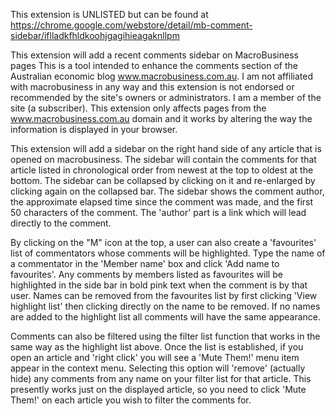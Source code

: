 This extension is UNLISTED but can be found at https://chrome.google.com/webstore/detail/mb-comment-sidebar/iflladkfhldkoohjgagihieagaknllpm

This extension will add a recent comments sidebar on MacroBusiness pages This is a tool intended to enhance the comments section of the Australian economic blog www.macrobusiness.com.au. I am not affiliated with macrobusiness in any way and this extension is not endorsed or recommended by the site's owners or administrators. I am a member of the site (a subscriber). This extension only affects pages from the www.macrobusiness.com.au domain and it works by altering the way the information is displayed in your browser.

This extension will add a sidebar on the right hand side of any article that is opened on macrobusiness. The sidebar will contain the comments for that article listed in chronological order from newest at the top to oldest at the bottom. The sidebar can be collapsed by clicking on it and re-enlarged by clicking again on the collapsed bar. The sidebar shows the comment author, the approximate elapsed time since the comment was made, and the first 50 characters of the comment. The 'author' part is a link which will lead directly to the comment.

By clicking on the "M" icon at the top, a user can also create a 'favourites' list of commentators whose comments will be highlighted. Type the name of a commentator in the 'Member name' box and click 'Add name to favourites'. Any comments by members listed as favourites will be highlighted in the side bar in bold pink text when the comment is by that user. Names can be removed from the favourites list by first clicking 'View highlight list' then clicking directly on the name to be removed. If no names are added to the highlight list all comments will have the same appearance.

Comments can also be filtered using the filter list function that works in the same way as the highlight list above. Once the list is established, if you open an article and 'right click' you will see a 'Mute Them!' menu item appear in the context menu. Selecting this option will 'remove' (actually hide) any comments from any name on your filter list for that article. This presently works just on the displayed article, so you need to click 'Mute Them!' on each article you wish to filter the comments for.